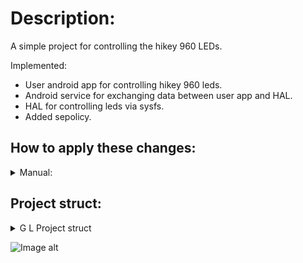 
# Description:
A simple project for controlling the hikey 960 LEDs.

Implemented:
- User android app for controlling hikey 960 leds.
- Android service for exchanging data between user app and HAL.
- HAL for controlling leds via sysfs.
- Added sepolicy.

## How to apply these changes:

<details>
  <summary>Manual:</summary>
1. Clone these changes to the hikey vendor folder.<br/>
2. Add:<br/>
$(call inherit-product-if-exists, vendor/gl/hikey960/device-vendor.mk)<br/>
to file:<br/>
/hikey960/device/linaro/hikey/hikey960/device-hikey960.mk<br/>

3. Setup the build environment (if it is not done yet):<br/>
. ./build/envsetup.sh<br/>
lunch hikey960-userdebug<br/>

4. Run the build:<br/>
make -j8<br/>


</details>



## Project struct:

<details>
  <summary>G L Project struct </summary>
	
hikey960 <br/>
    ├── device-vendor.mk <br/>
    ├── hardware <br/>
    │         └── interfaces <br/>
    │       ├── Android.bp <br/>
    │       ├── compatibility_matrix.xml <br/>
    │       ├── config.fs <br/>
    │       ├── ledcontrol <br/>
    │       │   └── 1.0 <br/>
    │       │       ├── Android.bp<br/>
    │       │       ├── default <br/>
    │       │       │   ├── Android.bp <br/>
    │       │       │   ├── LedControl.cpp <br/>
    │       │       │   ├── LedControl.h <br/>
    │       │       │   ├── service.cpp <br/>
    │       │       │   └── vendor.gl.hardware.ledcontrol@1.0-service.rc <br/>
    │       │       ├── ILedControl.hal <br/>
    │       │       └── types.hal <br/>
    │       └── manifest.xml <br/>
	├── packeges <br/>
    │   ├── apps <br/>
    		└── LedControlApp <br/>
    │   └── services <br/>
   	│	│       └── LedControlService <br/>
    └── sepolicy <br/>
        ├── file_contexts <br/>
        ├── file.te <br/>
        ├── hwservice_contexts <br/>
        ├── hwservice.te <br/>
        ├── ledcontrol.te <br/>
        └── platform_app.te <br/>
</details>


![Image alt](https://github.com/kurtwalkir/gl-android-training-2020/blob/task4/04-HAL/app_screen.png)
